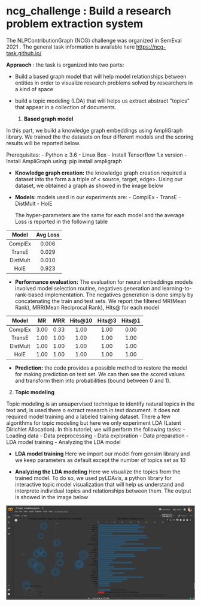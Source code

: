 # ncg_challenge : Build a research problem extraction system
The NLPContributionGraph (NCG) challenge was organized in SemEval 2021 . The general task information is available here https://ncg-task.github.io/



  **Appraoch** : the task is organized into two parts:

  - Build a based graph model that will help model relationships between entities in order to visualize research problems solved by researchers in a kind of space
  - build a topic modeling (LDA) that will helps us extract abstract "topics" that appear in a collection of documents.



    1. **Based graph model**

In this part, we build a knowledge graph embeddings using AmpliGraph library. We trained the the datasets on four different models and the scoring results will be reported below.

Prerequisites:
    - Python ≥ 3.6
    - Linux Box
    - Install Tensorflow 1.x version
    - Install AmpliGraph using: pip install ampligraph
      

  -  **Knowledge graph creation:** the knowledge graph creation required a dataset into the form a a triple of < source, target, edge>. Using our dataset, we obtained a graph as showed in the image below
      
  - **Models:** models used in our experiments are: 
        - ComplEx
        - TransE
        - DistMult
        - HolE
        
       The hyper-parameters are the same for each model and the average Loss is reported in the following table
    
| Model       |Avg Loss|
| :----------:|:----:  | 
| ComplEx     | 0.006  | 
| TransE      | 0.029  | 
| DistMult    | 0.010  |
| HolE        | 0.923  |



  - **Performance evaluation:** The evaluation for neural embeddings models involved model selection routine, negatives generation and learning-to-rank-based implementation. The negatives generation is done simply by concatenating the train and test sets. We report the filtered MR(Mean Rank), MRR(Mean Reciprocal Rank), Hits@ for each model
    
| Model   | MR   |MRR   |Hits@10|Hits@3| Hits@1|
| :----------:|:----:| :---:| :---: | :---:| :----:|
| ComplEx     | 3.00 | 0.33 |  1.00 | 1.00 | 0.00  |
| TransE      | 1.00 | 1.00 |  1.00 | 1.00 | 1.00  | 
| DistMult    | 1.00 | 1.00 | 1.00  | 1.00 | 1.00  |
| HolE        | 1.00 | 1.00 | 1.00  | 1.00 | 1.00  |


      
  -  **Prediction:** the code provides a possible method to restore the model for making prediction on test set. We can then see the scored values and transform them into probabilities (bound between 0 and 1).



   2. **Topic modeling**

Topic modeling is an unsupervised technique to identify natural topics in the text and, is used there o extract research in text document. It does not required model training and a labeled training dataset. There a few algorithms for topic modeling but here we only experiment LDA (Latent Dirichlet Allocation). In this tutoriel, we will perform the following tasks:
    - Loading data
    - Data preprocessing
    - Data exploration
    - Data preparation
    - LDA model training
    - Analyzing the LDA model
      

   - **LDA model training**
   Here we import our model from gensim library and we keep parameters as default except the number of topics set as 10

   - **Analyzing the LDA modeling**
Here we visualize the topics from the trained model. To do so, we used pyLDAvis, a python library for interactive topic model visualization that will help us understand and interprete individual topics and relationships between them. The output is showed in the image below

![alt text](image.png)
       